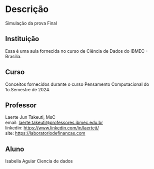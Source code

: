 # Descrição
Simulação da prova Final

## Instituição
Essa é uma aula fornecida no curso de Ciência de Dados do IBMEC - Brasília.

## Curso
Conceitos fornecidos durante o curso Pensamento Computacional do 1o.Semestre de 2024.

## Professor
Laerte Jun Takeuti, MsC \
email: laerte.takeuti@professores.ibmec.edu.br \
linkedin: https://www.linkedin.com/in/laertejt/ \
site: https://laboratoriodefinancas.com 

## Aluno
Isabella Aguiar
Ciencia de dados 